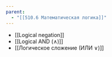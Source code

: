 ```yaml
---
parent:
  - "[[510.6 Математическая логика]]"
---
```


- [[Logical negation]]
- [[Logical AND (∧)]]
- [[Логическое сложение (ИЛИ ∨)]]